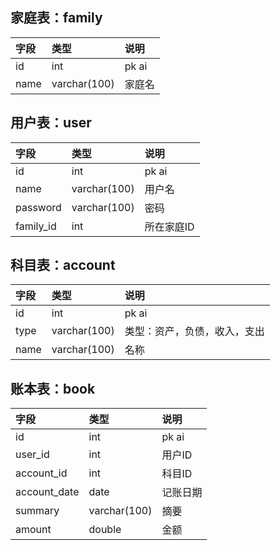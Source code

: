 ## 家庭表：family

| **字段** | **类型** | **说明** |
| :--- | :--- | :--- |
| id | int | pk ai |
| name | varchar\(100\) | 家庭名 |

## 用户表：user

| **字段** | **类型** | **说明** |
| :--- | :--- | :--- |
| id | int | pk ai |
| name | varchar\(100\) | 用户名 |
| password | varchar\(100\) | 密码 |
| family\_id | int | 所在家庭ID |

## 科目表：account

| **字段** | **类型** | **说明** |
| :--- | :--- | :--- |
| id | int | pk ai |
| type | varchar\(100\) | 类型：资产，负债，收入，支出 |
| name | varchar\(100\) | 名称 |

## 账本表：book

| **字段** | **类型** | **说明** |
| :--- | :--- | :--- |
| id | int | pk ai |
| user\_id | int | 用户ID |
| account\_id | int | 科目ID |
| account\_date | date | 记账日期 |
| summary | varchar\(100\) | 摘要 |
| amount | double | 金额 |





